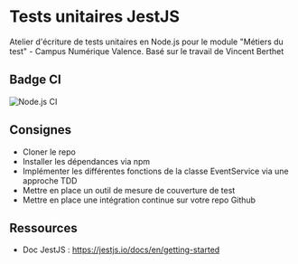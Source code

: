 # Tests unitaires JestJS

Atelier d'écriture de tests unitaires en Node.js pour le module "Métiers du test" - Campus Numérique Valence.
Basé sur le travail de Vincent Berthet

## Badge CI
![Node.js CI](https://github.com/NabilOukdim/event-scheduler-jest/workflows/Node.js%20CI/badge.svg)

## Consignes 

* Cloner le repo
* Installer les dépendances via npm
* Implémenter les différentes fonctions de la classe EventService via une approche TDD
* Mettre en place un outil de mesure de couverture de test
* Mettre en place une intégration continue sur votre repo Github

## Ressources

* Doc JestJS : https://jestjs.io/docs/en/getting-started



